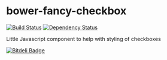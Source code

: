 bower-fancy-checkbox
====================
[![Build Status](https://travis-ci.org/thomaswelton/bower-fancy-checkbox.png)](https://travis-ci.org/thomaswelton/bower-fancy-checkbox)
[![Dependency Status](https://david-dm.org/thomaswelton/bower-fancy-checkbox.png)](https://david-dm.org/thomaswelton/bower-fancy-checkbox)

Little Javascript component to help with styling of checkboxes


[![Bitdeli Badge](https://d2weczhvl823v0.cloudfront.net/thomaswelton/bower-fancy-checkbox/trend.png)](https://bitdeli.com/free "Bitdeli Badge")

